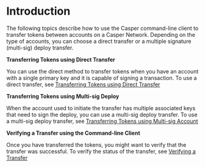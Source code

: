 # Introduction

The following topics describe how to use the Casper command-line client to transfer tokens between accounts on a Casper Network. Depending on the type of accounts, you can choose a direct transfer or a multiple signature (multi-sig) deploy transfer.  

**Transferring Tokens using Direct Transfer**

You can use the direct method to transfer tokens when you have an account with a single primary key and it is capable of signing a transaction. To use a direct transfer, see [Transferring Tokens using Direct Transfer](transfer-workflow.md)

**Transferring Tokens using Multi-sig Deploy**

When the account used to initiate the transfer has multiple associated keys that need to sign the deploy, you can use a multi-sig deploy transfer. To use a multi-sig deploy transfer, see [Transferring Tokens using Multi-sig Account](deploy-transfer.md)

**Verifying a Transfer using the Command-line Client**

Once you have transferred the tokens, you might want to verify that the transfer was successful. To verify the status of the transfer, see [Verifying a Transfer](verify-transfer.md)

